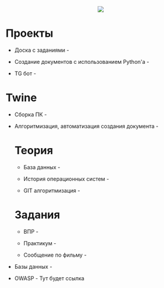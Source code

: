 <div id="header" align="center">
  <img src="https://github.com/public/moarcats/blob/master/cats/92.gif"/>
</div>

<h1 tabindex="-1" class="heading-element" dir="auto">Проекты</h1>
<ul dir="auto">
<li>
<p dir="auto">Доска с заданиями - 
</li>
<li>
<p dir="auto">Создание документов с использованием Python'а - 
</li>
<li>
<p dir="auto">TG бот - 
</li>
</ul>

<h1 tabindex="-1" class="heading-element" dir="auto">Twine</h1>
<ul dir="auto">
<li>
<p dir="auto">Сборка ПК - 
</li>
<li>
<p dir="auto">Алгоритмизация, автоматизация создания документа - 
</li>

<h1 tabindex="-1" class="heading-element" dir="auto">Теория</h1>
<ul dir="auto">
<li>
<p dir="auto">База данных - 
</li>
<li>
<p dir="auto">История операционных систем - 
</li>
<li>
<p dir="auto">GIT алгоритмизация - 
</li>
</ul>

<h1 tabindex="-1" class="heading-element" dir="auto">Задания</h1>
<ul dir="auto">
<li>
<p dir="auto">ВПР - 
</li>
<li>
<p dir="auto">Практикум - 
<li>
<p dir="auto">Сообщение по фильму - 
</li>
</ul>
<li>
<p dir="auto">Базы данных - 
</li>
<li>
<p dir="auto">OWASP - Тут будет ссылка</p>
</li>
</ul>
